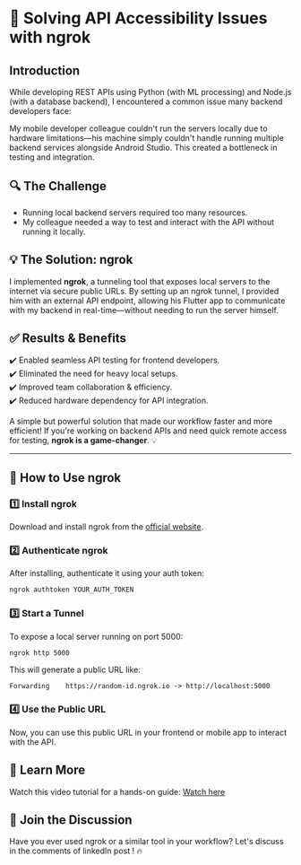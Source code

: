 # 🚀 Solving API Accessibility Issues with ngrok

## Introduction
While developing REST APIs using Python (with ML processing) and Node.js (with a database backend), I encountered a common issue many backend developers face:

My mobile developer colleague couldn't run the servers locally due to hardware limitations—his machine simply couldn't handle running multiple backend services alongside Android Studio. This created a bottleneck in testing and integration.

## 🔍 The Challenge
- Running local backend servers required too many resources.
- My colleague needed a way to test and interact with the API without running it locally.

## 💡 The Solution: ngrok
I implemented **ngrok**, a tunneling tool that exposes local servers to the internet via secure public URLs. By setting up an ngrok tunnel, I provided him with an external API endpoint, allowing his Flutter app to communicate with my backend in real-time—without needing to run the server himself.

## ✅ Results & Benefits
✔️ Enabled seamless API testing for frontend developers.  
✔️ Eliminated the need for heavy local setups.  
✔️ Improved team collaboration & efficiency.  
✔️ Reduced hardware dependency for API integration.  

A simple but powerful solution that made our workflow faster and more efficient! If you're working on backend APIs and need quick remote access for testing, **ngrok is a game-changer**. 💡

---

## 🚀 How to Use ngrok
### 1️⃣ Install ngrok
Download and install ngrok from the [official website](https://ngrok.com/download).

### 2️⃣ Authenticate ngrok
After installing, authenticate it using your auth token:
```sh
ngrok authtoken YOUR_AUTH_TOKEN
```

### 3️⃣ Start a Tunnel
To expose a local server running on port 5000:
```sh
ngrok http 5000
```
This will generate a public URL like:
```
Forwarding    https://random-id.ngrok.io -> http://localhost:5000
```

### 4️⃣ Use the Public URL
Now, you can use this public URL in your frontend or mobile app to interact with the API.

## 🎥 Learn More
Watch this video tutorial for a hands-on guide: [Watch here](https://lnkd.in/dU9HxJkn)

## 📢 Join the Discussion
Have you ever used ngrok or a similar tool in your workflow? Let's discuss in the comments of linkedIn post ! 🔥

